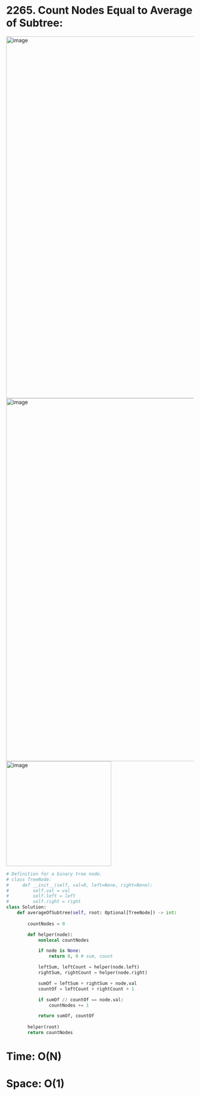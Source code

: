# 2265. Count Nodes Equal to Average of Subtree:

<img width="972" alt="image" src="https://github.com/jatinbhutka/LeetCode-2022/assets/35987583/e349fc09-c654-4230-821d-34dcbbc0c064">
<img width="975" alt="image" src="https://github.com/jatinbhutka/LeetCode-2022/assets/35987583/bc97e120-f3bb-4862-9575-4acb1a2484d4">
<img width="282" alt="image" src="https://github.com/jatinbhutka/LeetCode-2022/assets/35987583/2bd32fb5-6648-4adf-8cea-725b48ab52ab">


```python
# Definition for a binary tree node.
# class TreeNode:
#     def __init__(self, val=0, left=None, right=None):
#         self.val = val
#         self.left = left
#         self.right = right
class Solution:
    def averageOfSubtree(self, root: Optional[TreeNode]) -> int:
        
        countNodes = 0

        def helper(node):
            nonlocal countNodes

            if node is None:
                return 0, 0 # sum, count

            leftSum, leftCount = helper(node.left)
            rightSum, rightCount = helper(node.right)

            sumOf = leftSum + rightSum + node.val
            countOf = leftCount + rightCount + 1

            if sumOf // countOf == node.val:
                countNodes += 1

            return sumOf, countOf
        
        helper(root)
        return countNodes        
```

# Time: O(N)
# Space: O(1)
